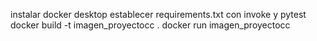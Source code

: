 instalar docker desktop
establecer requirements.txt con invoke y pytest
docker build -t imagen_proyectocc .
docker run imagen_proyectocc